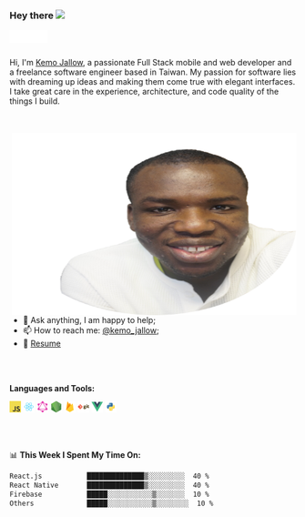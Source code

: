 ### Hey there <img src="https://media.giphy.com/media/hvRJCLFzcasrR4ia7z/giphy.gif" width="25px">

<a href="https://twitter.com/kemojallow">
  <img align="left" alt="Kemo Jallow | Twitter" width="22px" src="https://github.com/kemojal/kemojal/blob/main/logo-twitter.svg" />
</a>
<a href="https://www.linkedin.com/in/kemo-jallow-379b59103/">
  <img align="left" alt="Kemo's LinkedIN" width="22px" src="https://github.com/kemojal/kemojal/blob/main/logo-linkedin.svg" />
</a>
<a href="https://www.instagram.com/kemo_jallow/">
  <img align="left" alt="Kemo's Spotify" width="22px" src="https://github.com/kemojal/kemojal/blob/main/logo-instagram.svg" />
</a>


<br />
<br />

Hi, I'm [Kemo Jallow](https://kemojallow.netlify.app/), a passionate Full Stack mobile and web developer and a freelance software engineer based in Taiwan. My passion for software lies with dreaming up ideas and making them come true with elegant interfaces. I take great care in the experience, architecture, and code quality of the things I build.

<br />
<br />

<img align="right" alt="GIF" src="https://github.com/kemojal/kemojal/blob/main/profile.svg" width="500" height="320" />


<br />
<br />


- 💬 Ask anything, I am happy to help;
- 📫 How to reach me: [@kemo_jallow](https://www.instagram.com/kemo_jallow/);
- 📝 [Resume](https://drive.google.com/file/d/1PtAfbG-PzQdzT1tMVAS9hL35DGRVkpOT/view?usp=sharing)

<br />
<br />

**Languages and Tools:**  

<code><img height="20" src="https://raw.githubusercontent.com/github/explore/80688e429a7d4ef2fca1e82350fe8e3517d3494d/topics/javascript/javascript.png"></code>
<code><img height="20" src="https://raw.githubusercontent.com/github/explore/80688e429a7d4ef2fca1e82350fe8e3517d3494d/topics/react/react.png"></code>
<code><img height="20" src="https://raw.githubusercontent.com/github/explore/5c058a388828bb5fde0bcafd4bc867b5bb3f26f3/topics/graphql/graphql.png"></code>
<code><img height="20" src="https://raw.githubusercontent.com/github/explore/80688e429a7d4ef2fca1e82350fe8e3517d3494d/topics/nodejs/nodejs.png"></code>
<code><img height="20" src="https://raw.githubusercontent.com/github/explore/80688e429a7d4ef2fca1e82350fe8e3517d3494d/topics/firebase/firebase.png"></code>
<code><img height="20" src="https://raw.githubusercontent.com/github/explore/80688e429a7d4ef2fca1e82350fe8e3517d3494d/topics/git/git.png"></code>
<code><img height="20" src="https://raw.githubusercontent.com/github/explore/80688e429a7d4ef2fca1e82350fe8e3517d3494d/topics/vue/vue.png"></code>
<code><img height="20" src="https://raw.githubusercontent.com/github/explore/80688e429a7d4ef2fca1e82350fe8e3517d3494d/topics/python/python.png"></code>


<br />
<br />

📊 **This Week I Spent My Time On:**
<!--START_SECTION:waka-->
```text
React.js           ██████████████▒░░░░░░░░░  40 % 
React Native       ██████████████▒░░░░░░░░░  40 % 
Firebase           █████░░░░░░░░░░░▒░░░░░░░  10 %
Others             █████░░░░░░░░░░░▒░░░░░░░░  10 %  
```
